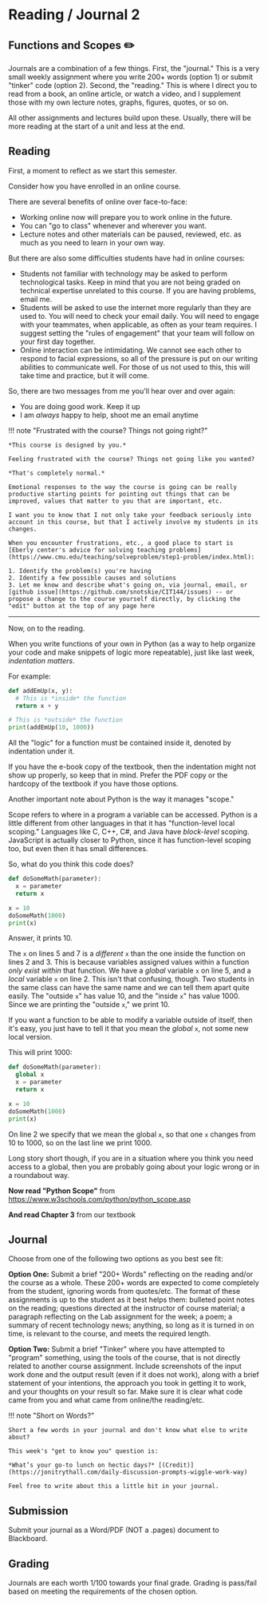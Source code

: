 # Reading / Journal 2

## Functions and Scopes ✏️

Journals are a combination of a few things. First, the "journal." This is a very small weekly assignment where you write 200+ words (option 1) or submit  "tinker" code (option 2). Second, the "reading." This is where I direct you to read from a book, an online article, or watch a video, and I supplement those with my own lecture notes, graphs, figures, quotes, or so on.

All other assignments and lectures build upon these. Usually, there will be more reading at the start of a unit and less at the end.

## Reading

First, a moment to reflect as we start this semester.

Consider how you have enrolled in an online course.

There are several benefits of online over face-to-face:

- Working online now will prepare you to work online in the future.
- You can "go to class" whenever and wherever you want.
- Lecture notes and other materials can be paused, reviewed, etc. as much as you need to learn in your own way.

But there are also some difficulties students have had in online courses:

- Students not familiar with technology may be asked to perform technological tasks. Keep in mind that you are not being graded on technical expertise unrelated to this course. If you are having problems, email me.
- Students will be asked to use the internet more regularly than they are used to. You will need to check your email daily. You will need to engage with your teammates, when applicable, as often as your team requires. I suggest setting the "rules of engagement" that your team will follow on your first day together.
- Online interaction can be intimidating. We cannot see each other to respond to facial expressions, so all of the pressure is put on our writing abilities to communicate well. For those of us not used to this, this will take time and practice, but it will come.

So, there are two messages from me you'll hear over and over again:

- You are doing good work. Keep it up
- I am *always* happy to help, shoot me an email anytime

!!! note "Frustrated with the course? Things not going right?"
    
    *This course is designed by you.*

    Feeling frustrated with the course? Things not going like you wanted?

    *That's completely normal.*

    Emotional responses to the way the course is going can be really productive starting points for pointing out things that can be improved, values that matter to you that are important, etc.

    I want you to know that I not only take your feedback seriously into account in this course, but that I actively involve my students in its changes.
    
    When you encounter frustrations, etc., a good place to start is [Eberly center's advice for solving teaching problems](https://www.cmu.edu/teaching/solveproblem/step1-problem/index.html):

    1. Identify the problem(s) you're having
    2. Identify a few possible causes and solutions
    3. Let me know and describe what's going on, via journal, email, or [github issue](https://github.com/snotskie/CIT144/issues) -- or propose a change to the course yourself directly, by clicking the "edit" button at the top of any page here

---

Now, on to the reading.

When you write functions of your own in Python (as a way to help organize your code and make snippets of logic more repeatable), just like last week, *indentation matters*.

For example:

```python
def addEmUp(x, y):
  # This is *inside* the function
  return x + y

# This is *outside* the function
print(addEmUp(10, 1000))
```

All the "logic" for a function must be contained inside it, denoted by indentation under it.

If you have the e-book copy of the textbook, then the indentation might not show up properly, so keep that in mind. Prefer the PDF copy or the hardcopy of the textbook if you have those options.

Another important note about Python is the way it manages "scope."

Scope refers to where in a program a variable can be accessed. Python is a little different from other languages in that it has "function-level local scoping." Languages like C, C++, C#, and Java have *block-level* scoping. JavaScript is actually closer to Python, since it has function-level scoping too, but even then it has small differences.

So, what do you think this code does?

```python
def doSomeMath(parameter):
  x = parameter
  return x

x = 10
doSomeMath(1000)
print(x)
```

Answer, it prints 10.

The `x` on lines 5 and 7 is a *different* `x` than the one inside the function on lines 2 and 3. This is because variables assigned values within a function *only exist within* that function. We have a *global* variable `x` on line 5, and a *local* variable `x` on line 2. This isn't that confusing, though. Two students in the same class can have the same name and we can tell them apart quite easily. The "outside `x`" has value 10, and the "inside `x`" has value 1000. Since we are printing the "outside `x`," we print 10.

If you want a function to be able to modify a variable outside of itself, then it's easy, you just have to tell it that you mean the *global* `x`, not some new local version.

This will print 1000:

```python
def doSomeMath(parameter):
  global x
  x = parameter
  return x

x = 10
doSomeMath(1000)
print(x)
```

On line 2 we specify that we mean the global `x`, so that one `x` changes from 10 to 1000, so on the last line we print 1000.

Long story short though, if you are in a situation where you think you need access to a global, then you are probably going about your logic wrong or in a roundabout way.

**Now read "Python Scope"** from <https://www.w3schools.com/python/python_scope.asp>

**And read Chapter 3** from our textbook

## Journal

Choose from one of the following two options as you best see fit:

**Option One:** Submit a brief "200+ Words" reflecting on the reading and/or the course as a whole. These 200+ words are expected to come completely from the student, ignoring words from quotes/etc. The format of these assignments is up to the student as it best helps them: bulleted point notes on the reading; questions directed at the instructor of course material; a paragraph reflecting on the Lab assignment for the week; a poem; a summary of recent technology news; anything, so long as it is turned in on time, is relevant to the course, and meets the required length. 

**Option Two:** Submit a brief "Tinker" where you have attempted to "program" something, using the tools of the course, that is not directly related to another course assignment. Include screenshots of the input work done and the output result (even if it does not work), along with a brief statement of your intentions, the approach you took in getting it to work, and your thoughts on your result so far. Make sure it is clear what code came from you and what came from online/the reading/etc.

!!! note "Short on Words?"
    
    Short a few words in your journal and don't know what else to write about?

    This week's "get to know you" question is:

    *What’s your go-to lunch on hectic days?* [(Credit)](https://jonitrythall.com/daily-discussion-prompts-wiggle-work-way)

    Feel free to write about this a little bit in your journal.

## Submission

Submit your journal as a Word/PDF (NOT a .pages) document to Blackboard.

## Grading

Journals are each worth 1/100 towards your final grade. Grading is pass/fail based on meeting the requirements of the chosen option.